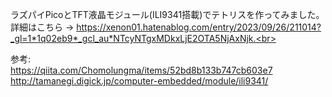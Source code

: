 ラズパイPicoとTFT液晶モジュール(ILI9341搭載)でテトリスを作ってみました。<br>
詳細はこちら -> https://xenon01.hatenablog.com/entry/2023/09/26/211014?_gl=1*1q02eb9*_gcl_au*NTcyNTgxMDkxLjE2OTA5NjAxNjk.<br>

参考:<br>
https://qiita.com/Chomolungma/items/52bd8b133b747cb603e7<br>
http://tamanegi.digick.jp/computer-embedded/module/ili9341/<br>

<!---
luka50077/luka50077 is a ✨ special ✨ repository because its `README.md` (this file) appears on your GitHub profile.
You can click the Preview link to take a look at your changes.
--->
